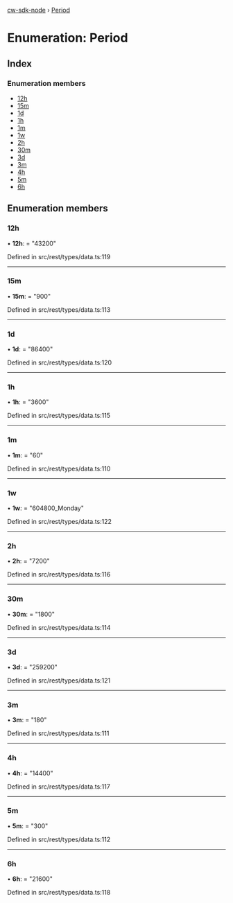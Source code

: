 [cw-sdk-node](../README.md) › [Period](period.md)

# Enumeration: Period

## Index

### Enumeration members

* [12h](period.md#12h)
* [15m](period.md#15m)
* [1d](period.md#1d)
* [1h](period.md#1h)
* [1m](period.md#1m)
* [1w](period.md#1w)
* [2h](period.md#2h)
* [30m](period.md#30m)
* [3d](period.md#3d)
* [3m](period.md#3m)
* [4h](period.md#4h)
* [5m](period.md#5m)
* [6h](period.md#6h)

## Enumeration members

###  12h

• **12h**: = "43200"

Defined in src/rest/types/data.ts:119

___

###  15m

• **15m**: = "900"

Defined in src/rest/types/data.ts:113

___

###  1d

• **1d**: = "86400"

Defined in src/rest/types/data.ts:120

___

###  1h

• **1h**: = "3600"

Defined in src/rest/types/data.ts:115

___

###  1m

• **1m**: = "60"

Defined in src/rest/types/data.ts:110

___

###  1w

• **1w**: = "604800_Monday"

Defined in src/rest/types/data.ts:122

___

###  2h

• **2h**: = "7200"

Defined in src/rest/types/data.ts:116

___

###  30m

• **30m**: = "1800"

Defined in src/rest/types/data.ts:114

___

###  3d

• **3d**: = "259200"

Defined in src/rest/types/data.ts:121

___

###  3m

• **3m**: = "180"

Defined in src/rest/types/data.ts:111

___

###  4h

• **4h**: = "14400"

Defined in src/rest/types/data.ts:117

___

###  5m

• **5m**: = "300"

Defined in src/rest/types/data.ts:112

___

###  6h

• **6h**: = "21600"

Defined in src/rest/types/data.ts:118

